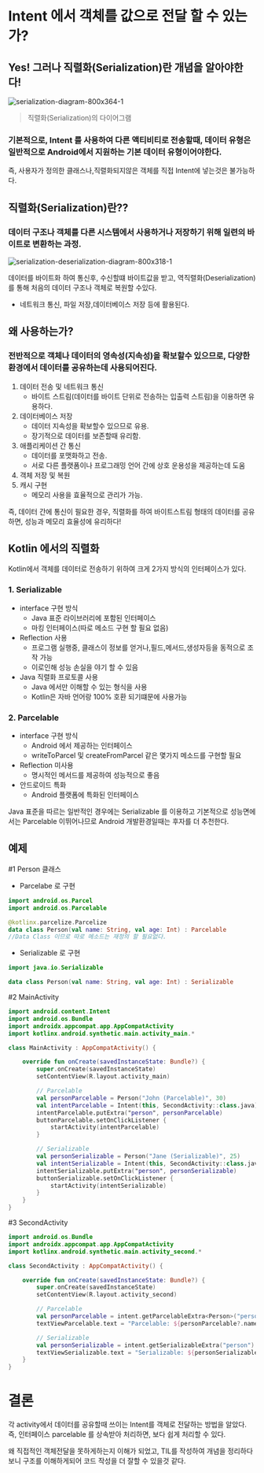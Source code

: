 # Intent 에서 객체를 값으로 전달 할 수 있는가?
## Yes! 그러나 직렬화(Serialization)란 개념을 알아야한다!
![serialization-diagram-800x364-1](https://github.com/Ohleesang/TIL/assets/148442711/8398b9f2-7594-4162-be90-4848f85a3e86)
> 직렬화(Serialization)의 다이어그램

### 기본적으로, Intent 를 사용하여 다른 액티비티로 전송할때, 데이터 유형은 일반적으로 Android에서 지원하는 기본 데이터 유형이어야한다.

즉, 사용자가 정의한 클래스나,직렬화되지않은 객체를 직접 Intent에 넣는것은 불가능하다.

## 직렬화(Serialization)란??
### 데이터 구조나 객체를 다른 시스템에서 사용하거나 저장하기 위해 일련의 바이트로 변환하는 과정.
![serialization-deserialization-diagram-800x318-1](https://github.com/Ohleesang/TIL/assets/148442711/21bb19a5-cfc7-4d42-9e05-16ac23dfdbff)

데이터를 바이트화 하여 통신후, 수신할떄 바이트값을 받고, 역직렬화(Deserialization)를 통해 처음의 데이터 구조나 객체로 복원할 수있다.
- 네트워크 통신, 파일 저장,데이터베이스 저장 등에 활용된다.

## 왜 사용하는가?
### 전반적으로 객체나 데이터의 영속성(지속성)을 확보할수 있으므로, 다양한 환경에서 데이터를 공유하는데 사용되어진다.


1. 데이터 전송 및 네트워크 통신
    - 바이트 스트림(데이터를 바이트 단위로 전송하는 입출력 스트림)을 이용하면 유용하다.
2. 데이터베이스 저장
    - 데이터 지속성을 확보할수 있으므로 유용.
    - 장기적으로 데이터를 보존할때 유리함.
3. 애플리케이션 간 통신
    - 데이터를 포맷화하고 전송.
    - 서로 다른 플랫폼이나 프로그래밍 언어 간에 상호 운용성을 제공하는데 도움
4. 객체 저장 및 복원
5. 캐시 구현
    - 메모리 사용을 효율적으로 관리가 가능.

즉, 데이터 간에 통신이 필요한 경우, 직렬화를 하여 바이트스트림 형태의 데이터를 공유하면, 성능과 메모리 효율성에 유리하다!

## Kotlin 에서의 직렬화
Kotlin에서 객체를 데이터로 전송하기 위하여 크게 2가지 방식의 인터페이스가 있다.
### 1. Serializable
- interface 구현 방식
    - Java 표준 라이브러리에 포함된 인터페이스
    - 마킹 인터페이스(따로 메소드 구현 할 필요 없음)
- Reflection 사용
    - 프로그램 실행중, 클래스이 정보를 얻거나,필드,메서드,생성자등을 동적으로 조작 가능
    - 이로인해 성능 손실을 야기 할 수 있음
- Java 직렬화 프로토콜 사용
    - Java 에서만 이해할 수 있는 형식을 사용
    - Kotlin은 자바 언어랑 100% 호환 되기떄문에 사용가능


### 2. Parcelable
- interface 구현 방식
    - Android 에서 제공하는 인터페이스
    - writeToParcel 및 createFromParcel 같은 몇가지 메소드를 구현할 필요
- Reflection 미사용
    - 명시적인 메서드를 제공하여 성능적으로 좋음
- 안드로이드 특화
    - Android 플랫폼에 특화된 인터페이스


Java 표준을 따르는 일반적인 경우에는 Serializable 를 이용하고 기본적으로 성능면에서는
Parcelable 이뛰어나므로 Android 개발환경일때는 후자를 더 추천한다. 

## 예제
#1 Person 클래스

- Parcelabe 로 구현
```kotlin
import android.os.Parcel
import android.os.Parcelable

@kotlinx.parcelize.Parcelize
data class Person(val name: String, val age: Int) : Parcelable
//Data Class 이므로 따로 메소드는 재정의 할 필요없다.
```

- Serializable 로 구현
```kotlin
import java.io.Serializable

data class Person(val name: String, val age: Int) : Serializable
```


#2 MainActivity

```kotlin
import android.content.Intent
import android.os.Bundle
import androidx.appcompat.app.AppCompatActivity
import kotlinx.android.synthetic.main.activity_main.*

class MainActivity : AppCompatActivity() {

    override fun onCreate(savedInstanceState: Bundle?) {
        super.onCreate(savedInstanceState)
        setContentView(R.layout.activity_main)

        // Parcelable
        val personParcelable = Person("John (Parcelable)", 30)
        val intentParcelable = Intent(this, SecondActivity::class.java)
        intentParcelable.putExtra("person", personParcelable)
        buttonParcelable.setOnClickListener {
            startActivity(intentParcelable)
        }

        // Serializable
        val personSerializable = Person("Jane (Serializable)", 25)
        val intentSerializable = Intent(this, SecondActivity::class.java)
        intentSerializable.putExtra("person", personSerializable)
        buttonSerializable.setOnClickListener {
            startActivity(intentSerializable)
        }
    }
}


```

#3 SecondActivity
```kotlin
import android.os.Bundle
import androidx.appcompat.app.AppCompatActivity
import kotlinx.android.synthetic.main.activity_second.*

class SecondActivity : AppCompatActivity() {

    override fun onCreate(savedInstanceState: Bundle?) {
        super.onCreate(savedInstanceState)
        setContentView(R.layout.activity_second)

        // Parcelable
        val personParcelable = intent.getParcelableExtra<Person>("person")
        textViewParcelable.text = "Parcelable: ${personParcelable?.name}, ${personParcelable?.age}"

        // Serializable
        val personSerializable = intent.getSerializableExtra("person") as Person
        textViewSerializable.text = "Serializable: ${personSerializable.name}, ${personSerializable.age}"
    }
}
```

# 결론
각 activity에서 데이터를 공유할때 쓰이는 Intent를 객체로 전달하는 방법을 알았다.
즉, 인터페이스 parcelable 를 상속받아 처리하면, 보다 쉽게 처리할 수 있다. 

왜 직접적인 객체전달을 못하게하는지 이해가 되었고, TIL를 작성하여 개념을 정리하다보니 구조를 이해하게되어 코드 작성을 더 잘할 수 있을것 같다.